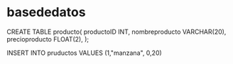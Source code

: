 # basededatos
CREATE TABLE producto(
productoID INT, 
nombreproducto VARCHAR(20),
precioproducto FLOAT(2),
);

INSERT INTO pruductos VALUES (1,"manzana", 0,20)
